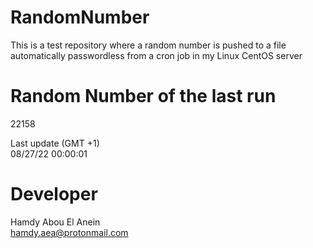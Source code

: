 # RandomNumber    
This is a test repository where a random number is pushed to a file automatically passwordless from a cron job in my Linux CentOS server    
# Random Number of the last run   
22158
      
Last update (GMT +1)    
08/27/22 00:00:01
# Developer    
Hamdy Abou El Anein   
hamdy.aea@protonmail.com
